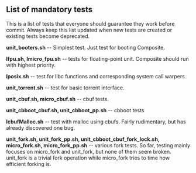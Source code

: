 List of mandatory tests
--------------------------------

This is a list of tests that everyone should guarantee they work before commit. Always keep this list 
updated when new tests are created or existing tests become deprecated.

**unit_booters.sh** -- Simplest test. Just test for booting Composite.

**lfpu.sh, lmicro_fpu.sh** -- tests for floating-point unit. Composite should run with highest priority.

**lposix.sh** -- test for libc functions and corresponding system call warpers.

**unit_torrent.sh** -- test for basic torrent interface.

**unit_cbuf.sh, micro_cbuf.sh** -- cbuf tests.

**unit_cbboot_cbuf.sh, unit_cbboot_pp.sh** -- cbboot tests

**lcbufMalloc.sh** -- test with malloc using cbufs. Fairly rudimentary, but has already discovered one bug.

**unit_fork.sh, unit_fork_pp.sh, unit_cbboot_cbuf_fork_lock.sh, micro_fork.sh, micro_fork_pp.sh** -- various fork tests. So far, testing mainly focuses on micro_fork and unit_fork, but none of them seem broken. unit_fork is a trivial fork operation while micro_fork tries to time how efficient forking is.

